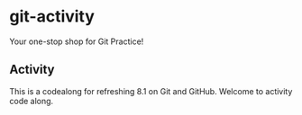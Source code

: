 # git-activity

Your one-stop shop for Git Practice!

## Activity

This is a codealong for refreshing 8.1 on Git and GitHub.
Welcome to activity code along.
